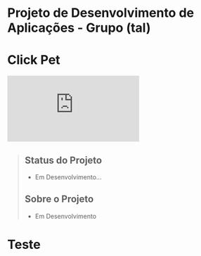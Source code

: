 # Projeto de Desenvolvimento de Aplicações - Grupo (tal)
# Click Pet

[![GitHub license](https://badgen.net/github/license/Naereen/Strapdown.js)](https://github.com/joaovictor020403/teste-readme/blob/main/LICENSE)


> ## Status do Projeto
> - Em Desenvolvimento...
>
>
> ## Sobre o Projeto
> - Em Desenvolvimento


# Teste
